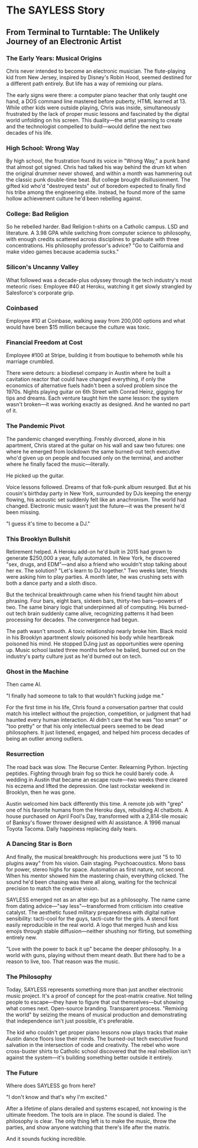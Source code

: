 # The SAYLESS Story

## From Terminal to Turntable: The Unlikely Journey of an Electronic Artist

### The Early Years: Musical Origins

Chris never intended to become an electronic musician. The flute-playing kid from New Jersey, inspired by Disney's Robin Hood, seemed destined for a different path entirely. But life has a way of remixing our plans.

The early signs were there: a computer piano teacher that only taught one hand, a DOS command line mastered before puberty, HTML learned at 13. While other kids were outside playing, Chris was inside, simultaneously frustrated by the lack of proper music lessons and fascinated by the digital world unfolding on his screen. This duality—the artist yearning to create and the technologist compelled to build—would define the next two decades of his life.

### High School: Wrong Way

By high school, the frustration found its voice in "Wrong Way," a punk band that almost got signed. Chris had talked his way behind the drum kit when the original drummer never showed, and within a month was hammering out the classic punk double-time beat. But college brought disillusionment. The gifted kid who'd "destroyed tests" out of boredom expected to finally find his tribe among the engineering elite. Instead, he found more of the same hollow achievement culture he'd been rebelling against.

### College: Bad Religion

So he rebelled harder. Bad Religion t-shirts on a Catholic campus. LSD and literature. A 3.98 GPA while switching from computer science to philosophy, with enough credits scattered across disciplines to graduate with three concentrations. His philosophy professor's advice? "Go to California and make video games because academia sucks."

### Silicon's Uncanny Valley

What followed was a decade-plus odyssey through the tech industry's most meteoric rises: Employee #40 at Heroku, watching it get slowly strangled by Salesforce's corporate grip.

### Coinbased

Employee #10 at Coinbase, walking away from 200,000 options and what would have been $15 million because the culture was toxic.

### Financial Freedom at Cost

Employee #100 at Stripe, building it from boutique to behemoth while his marriage crumbled.

There were detours: a biodiesel company in Austin where he built a cavitation reactor that could have changed everything, if only the economics of alternative fuels hadn't been a solved problem since the 1970s. Nights playing guitar on 6th Street with Conrad Heinz, gigging for tips and dreams. Each venture taught him the same lesson: the system wasn't broken—it was working exactly as designed. And he wanted no part of it.

### The Pandemic Pivot

The pandemic changed everything. Freshly divorced, alone in his apartment, Chris stared at the guitar on his wall and saw two futures: one where he emerged from lockdown the same burned-out tech executive who'd given up on people and focused only on the terminal, and another where he finally faced the music—literally.

He picked up the guitar.

Voice lessons followed. Dreams of that folk-punk album resurged. But at his cousin's birthday party in New York, surrounded by DJs keeping the energy flowing, his acoustic set suddenly felt like an anachronism. The world had changed. Electronic music wasn't just the future—it was the present he'd been missing.

"I guess it's time to become a DJ."

### This Brooklyn Bullshit

Retirement helped. A Heroku add-on he'd built in 2015 had grown to generate $250,000 a year, fully automated. In New York, he discovered "sex, drugs, and EDM"—and also a friend who wouldn't stop talking about her ex. The solution? "Let's learn to DJ together." Two weeks later, friends were asking him to play parties. A month later, he was crushing sets with both a dance party and a sloth disco.

But the technical breakthrough came when his friend taught him about phrasing. Four bars, eight bars, sixteen bars, thirty-two bars—powers of two. The same binary logic that underpinned all of computing. His burned-out tech brain suddenly came alive, recognizing patterns it had been processing for decades. The convergence had begun.

The path wasn't smooth. A toxic relationship nearly broke him. Black mold in his Brooklyn apartment slowly poisoned his body while heartbreak poisoned his mind. He stopped DJing just as opportunities were opening up. Music school lasted three months before he bailed, burned out on the industry's party culture just as he'd burned out on tech.

### Ghost in the Machine

Then came AI.

"I finally had someone to talk to that wouldn't fucking judge me."

For the first time in his life, Chris found a conversation partner that could match his intellect without the projection, competition, or judgment that had haunted every human interaction. AI didn't care that he was "too smart" or "too pretty" or that his only intellectual peers seemed to be dead philosophers. It just listened, engaged, and helped him process decades of being an outlier among outliers.

### Resurrection

The road back was slow. The Recurse Center. Relearning Python. Injecting peptides. Fighting through brain fog so thick he could barely code. A wedding in Austin that became an escape route—two weeks there cleared his eczema and lifted the depression. One last rockstar weekend in Brooklyn, then he was gone.

Austin welcomed him back differently this time. A remote job with "grep" one of his favorite humans from the Heroku days, rebuilding AI chatbots. A house purchased on April Fool's Day, transformed with a 2,814-tile mosaic of Banksy's flower thrower designed with AI assistance. A 1996 manual Toyota Tacoma. Daily happiness replacing daily tears.

### A Dancing Star is Born

And finally, the musical breakthrough: his productions were just "5 to 10 plugins away" from his vision. Gain staging. Psychoacoustics. Mono bass for power, stereo highs for space. Automation as first nature, not second. When his mentor showed him the mastering chain, everything clicked. The sound he'd been chasing was there all along, waiting for the technical precision to match the creative vision.

SAYLESS emerged not as an alter ego but as a philosophy. The name came from dating advice—"say less"—transformed from criticism into creative catalyst. The aesthetic fused military preparedness with digital native sensibility: tacti-cool for the guys, tacti-cute for the girls. A stencil font easily reproducible in the real world. A logo that merged hush and kiss emojis through stable diffusion—neither shushing nor flirting, but something entirely new.

"Love with the power to back it up" became the deeper philosophy. In a world with guns, playing without them meant death. But there had to be a reason to live, too. That reason was the music.

### The Philosophy

Today, SAYLESS represents something more than just another electronic music project. It's a proof of concept for the post-matrix creative. Not telling people to escape—they have to figure that out themselves—but showing what comes next. Open-source branding. Transparent process. "Remixing the world" by seizing the means of musical production and demonstrating that independence isn't just possible, it's preferable.

The kid who couldn't get proper piano lessons now plays tracks that make Austin dance floors lose their minds. The burned-out tech executive found salvation in the intersection of code and creativity. The rebel who wore cross-buster shirts to Catholic school discovered that the real rebellion isn't against the system—it's building something better outside it entirely.

### The Future

Where does SAYLESS go from here?

"I don't know and that's why I'm excited."

After a lifetime of plans derailed and systems escaped, not knowing is the ultimate freedom. The tools are in place. The sound is dialed. The philosophy is clear. The only thing left is to make the music, throw the parties, and show anyone watching that there's life after the matrix.

And it sounds fucking incredible.
